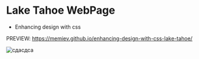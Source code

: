 # Lake Tahoe WebPage

 - Enhancing design with css
 
PREVIEW: https://memiev.github.io/enhancing-design-with-css-lake-tahoe/

![сдасдса](https://user-images.githubusercontent.com/60774707/118362368-f2047680-b597-11eb-8b63-8d324fc71085.jpg)
